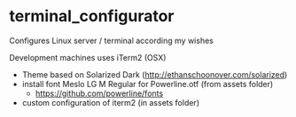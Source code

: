 # terminal_configurator
Configures Linux server / terminal according my wishes



Development machines uses iTerm2 (OSX)
* Theme based on Solarized Dark (http://ethanschoonover.com/solarized)
* install font Meslo LG M Regular for Powerline.otf (from assets folder)
	* https://github.com/powerline/fonts
* custom configuration of iterm2 (in assets folder)

